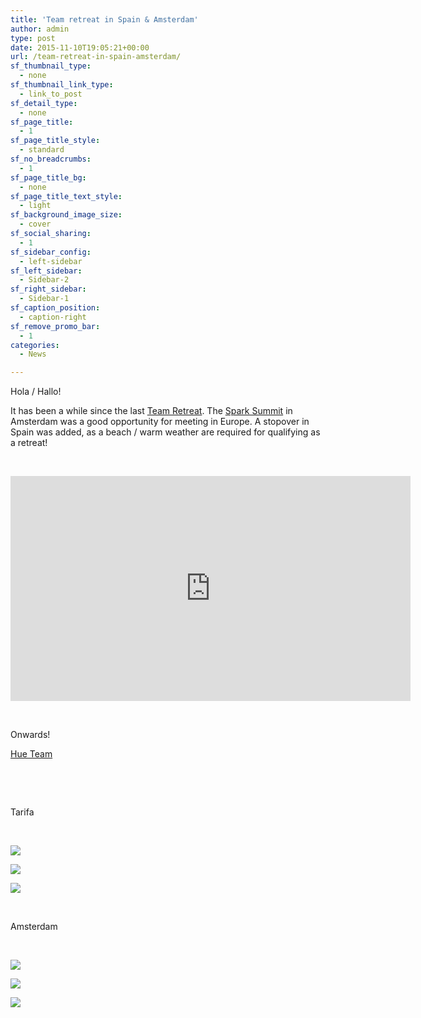 ```yaml
---
title: 'Team retreat in Spain & Amsterdam'
author: admin
type: post
date: 2015-11-10T19:05:21+00:00
url: /team-retreat-in-spain-amsterdam/
sf_thumbnail_type:
  - none
sf_thumbnail_link_type:
  - link_to_post
sf_detail_type:
  - none
sf_page_title:
  - 1
sf_page_title_style:
  - standard
sf_no_breadcrumbs:
  - 1
sf_page_title_bg:
  - none
sf_page_title_text_style:
  - light
sf_background_image_size:
  - cover
sf_social_sharing:
  - 1
sf_sidebar_config:
  - left-sidebar
sf_left_sidebar:
  - Sidebar-2
sf_right_sidebar:
  - Sidebar-1
sf_caption_position:
  - caption-right
sf_remove_promo_bar:
  - 1
categories:
  - News

---
```

Hola / Hallo!

It has been a while since the last [Team Retreat][1]. The [Spark Summit][2] in Amsterdam was a good opportunity for meeting in Europe. A stopover in Spain was added, as a beach / warm weather are required for qualifying as a retreat!

&nbsp;

<iframe src="https://player.vimeo.com/video/145293583?dnt=1&app_id=122963" width="640" height="360" frameborder="0" title="Hue Team Retreat - Tarifa and Amsterdam 2015" allow="autoplay; fullscreen" allowfullscreen></iframe>

&nbsp;

Onwards!

[Hue Team][3]

&nbsp;

&nbsp;

Tarifa

&nbsp;

[<img src="https://cdn.gethue.com/uploads/2015/11/IMG_5441-1024x768.jpg"  />][4]

[<img src="https://cdn.gethue.com/uploads/2015/11/2015-10-13-17.31.41-1024x768.jpg"  />][5]

[<img src="https://cdn.gethue.com/uploads/2015/11/2015-10-14-20.45.16-806x1024.jpg"  />][6]

&nbsp;

Amsterdam

&nbsp;

[<img src="https://cdn.gethue.com/uploads/2015/11/2015-10-26-16.48.01-1024x768.jpg"  />][7]

[<img src="https://cdn.gethue.com/uploads/2015/11/IMG_5690-1024x768.jpg"  />][8]

[<img src="https://cdn.gethue.com/uploads/2015/11/2015-10-26-14.46.50-1024x768.jpg"  />][9]

 [1]: https://gethue.com/team-retreat-in-israel/
 [2]: https://gethue.com/spark-summit-europe-building-a-rest-job-server-for-interactive-spark-as-a-service/
 [3]: https://twitter.com/gethue
 [4]: https://cdn.gethue.com/uploads/2015/11/IMG_5441.jpg
 [5]: https://cdn.gethue.com/uploads/2015/11/2015-10-13-17.31.41.jpg
 [6]: https://cdn.gethue.com/uploads/2015/11/2015-10-14-20.45.16.jpg
 [7]: https://cdn.gethue.com/uploads/2015/11/2015-10-26-16.48.01.jpg
 [8]: https://cdn.gethue.com/uploads/2015/11/IMG_5690.jpg
 [9]: https://cdn.gethue.com/uploads/2015/11/2015-10-26-14.46.50.jpg
